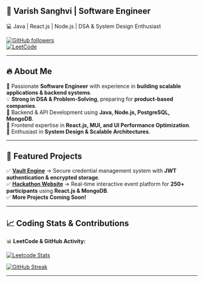 ## 🚀 Varish Sanghvi | Software Engineer  
💻 Java | React.js | Node.js | DSA & System Design Enthusiast  

[![GitHub followers](https://img.shields.io/github/followers/VarishSanghvi?label=Follow&style=social)](https://github.com/VarishSanghvi)  
[![LeetCode](https://img.shields.io/badge/LeetCode-Problem%20Solver-orange)](https://leetcode.com/u/VarishSanghvi/) 

---

## 🔥 About Me  
🚀 Passionate **Software Engineer** with experience in **building scalable applications & backend systems**.  
💡 **Strong in DSA & Problem-Solving**, preparing for **product-based companies**.  
🔹 Backend & API Development using **Java, Node.js, PostgreSQL, MongoDB**.  
🔹 Frontend expertise in **React.js, MUI, and UI Performance Optimization**.  
🔹 Enthusiast in **System Design & Scalable Architectures**.  

---

## 📌 Featured Projects  
✅ **[Vault Engine](https://github.com/VarishSanghvi/Varish_Vault-app)** → Secure credential management system with **JWT authentication & encrypted storage**.  
✅ **[Hackathon Website](https://github.com/vinayak149/MonkeyseeMonkeydo)** → Real-time interactive event platform for **250+ participants** using **React.js & MongoDB**.  
✅ **More Projects Coming Soon!**  

---

## 📈 Coding Stats & Contributions  
📊 **LeetCode & GitHub Activity:**  

[![Leetcode Stats](https://leetcard.jacoblin.cool/VarishSanghvi?theme=dark&font=Montserrat&ext=contest)](https://leetcode.com/u/VarishSanghvi/)  

[![GitHub Streak](https://github-readme-streak-stats.herokuapp.com/?user=VarishSanghvi&theme=dark)](https://github.com/VarishSanghvi)  

---




<!---
VarishSanghvi/VarishSanghvi is a ✨ special ✨ repository because its `README.md` (this file) appears on your GitHub profile.
You can click the Preview link to take a look at your changes.
--->
